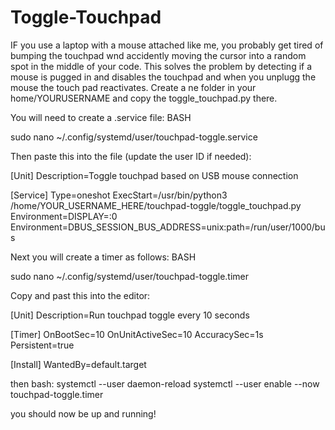 # Toggle-Touchpad

IF you use a laptop with a mouse attached like me, you probably get tired of bumping the touchpad wnd accidently moving the cursor into a random spot in the middle of your code. This solves the problem by detecting if a mouse is pugged in and disables the touchpad and when you unplugg the mouse the touch pad reactivates.
Create a ne folder in your home/YOURUSERNAME and copy the toggle_touchpad.py there.

You will need to create a .service file:
BASH

sudo nano ~/.config/systemd/user/touchpad-toggle.service

Then paste this into the file (update the user ID if needed):

[Unit]
Description=Toggle touchpad based on USB mouse connection

[Service]
Type=oneshot
ExecStart=/usr/bin/python3 /home/YOUR_USERNAME_HERE/touchpad-toggle/toggle_touchpad.py
Environment=DISPLAY=:0
Environment=DBUS_SESSION_BUS_ADDRESS=unix:path=/run/user/1000/bus

Next you will create a timer as follows:
BASH

sudo nano ~/.config/systemd/user/touchpad-toggle.timer

Copy and past this into the editor:

[Unit]
Description=Run touchpad toggle every 10 seconds

[Timer]
OnBootSec=10
OnUnitActiveSec=10
AccuracySec=1s
Persistent=true

[Install]
WantedBy=default.target

then bash:
systemctl --user daemon-reload
systemctl --user enable --now touchpad-toggle.timer

you should now be up and running!
